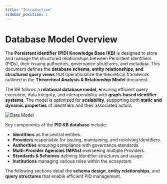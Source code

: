 ```yaml
---
title: "Introduction"
sidebar_position: 1
---
```

# Database Model Overview

The **Persistent Identifier (PID) Knowledge Base (KB)** is designed to store and manage the structured relationships between Persistent Identifiers (PIDs), their issuing authorities, governance structures, and metadata. This document defines the **database schema, entity relationships, and structured query views** that operationalize the theoretical framework outlined in the **Theoretical Analysis & Relationship Model** document.

The KB follows a **relational database model**, ensuring efficient query execution, data integrity, and interoperability with **graph-based identifier systems**. The model is optimized for **scalability**, supporting both **static and dynamic properties** of identifiers and their associated actors.

![Data Model](/img/pid_kb/data_model.png)



Key components of the **PID KB database** include:
- **Identifiers** as the central entities.
- **Providers** responsible for issuing, maintaining, and resolving Identifiers.
- **Authorities** ensuring compliance with governance standards.
- **Multi-Provider Agencies (MPAs)** overseeing multiple Providers.
- **Standards & Schemes** defining Identifier structures and usage.
- **Institutions** managing various roles within the ecosystem.

The following sections detail the **schema design**, **entity relationships**, and **query structures** that enable efficient PID management.

